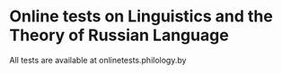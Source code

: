 # Online tests on Linguistics and the Theory of Russian Language

All tests are available at onlinetests.philology.by
